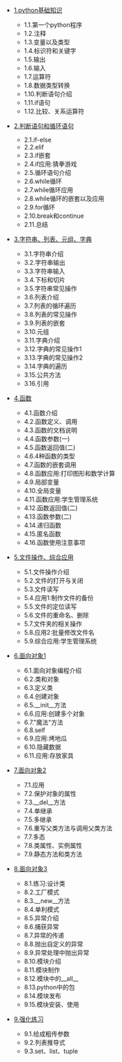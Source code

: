 - [1.python基础知识](https://github.com/nacker/phpProject/tree/master/01_Base/01)
	 - 1.1.第一个python程序
	 - 1.2.注释
	 - 1.3.变量以及类型
	 - 1.4.标识符和关键字
	 - 1.5.输出
	 - 1.6.输入
	 - 1.7.运算符
	 - 1.8.数据类型转换
	 - 1.10.判断语句介绍
	 - 1.11.if语句
	 - 1.12.比较、关系运算符
	 

- [2.判断语句和循环语句](https://github.com/nacker/pythonProject/tree/master/01Base/02)
	 - 2.1.if-else
	 - 2.2.elif
	 - 2.3.if嵌套
	 - 2.4.if应用:猜拳游戏
	 - 2.5.循环语句介绍
	 - 2.6.while循环
	 - 2.7.while循环应用
	 - 2.8.while循环的嵌套以及应用
	 - 2.9.for循环
	 - 2.10.break和continue
	 - 2.11.总结
	 
	 
- [3.字符串、列表、元组、字典](https://github.com/nacker/phpProject/tree/master/01_Base/02)
	 - 3.1.字符串介绍
	 - 3.2.字符串输出
	 - 3.3.字符串输入
	 - 3.4.下标和切片
	 - 3.5.字符串常见操作
	 - 3.6.列表介绍
	 - 3.7.列表的循环遍历
	 - 3.8.列表的常见操作
	 - 3.9.列表的嵌套
	 - 3.10.元组
	 - 3.11.字典介绍
	 - 3.12.字典的常见操作1
	 - 3.13.字典的常见操作2
	 - 3.14.字典的遍历
	 - 3.15.公共方法
	 - 3.16.引用
	
	
- [4.函数](https://github.com/nacker/phpProject/tree/master/01_Base/02)
	 - 4.1.函数介绍
	 - 4.2.函数定义、调用
	 - 4.3.函数的文档说明
	 - 4.4.函数参数(一)
	 - 4.5.函数返回值(二)
	 - 4.6.4种函数的类型
	 - 4.7.函数的嵌套调用
	 - 4.8.函数应用:打印图形和数学计算
	 - 4.9.局部变量
	 - 4.10.全局变量
	 - 4.11.函数应用:学生管理系统
	 - 4.12.函数返回值(二)
	 - 4.13.函数参数(二)
	 - 4.14.递归函数
	 - 4.15.匿名函数
	 - 4.16.函数使用注意事项


- [5.文件操作、综合应用](https://github.com/nacker/phpProject/tree/master/01_Base/02)
	 - 5.1.文件操作介绍
	 - 5.2.文件的打开与关闭
	 - 5.3.文件读写
	 - 5.4.应用1:制作文件的备份
	 - 5.5.文件的定位读写
	 - 5.6.文件的重命名、删除
	 - 5.7.文件夹的相关操作
	 - 5.8.应用2:批量修改文件名
	 - 5.9.综合应用:学生管理系统


- [6.面向对象1](https://github.com/nacker/phpProject/tree/master/01_Base/02)
	 - 6.1.面向对象编程介绍
	 - 6.2.类和对象
	 - 6.3.定义类
	 - 6.4.创建对象
	 - 6.5.__init__方法
	 - 6.6.应用:创建多个对象
	 - 6.7."魔法"方法
	 - 6.8.self
	 - 6.9.应用:烤地瓜
	 - 6.10.隐藏数据
	 - 6.11.应用:存放家具

	 
- [7.面向对象2](https://github.com/nacker/phpProject/tree/master/01_Base/02)
	 - 7.1.应用
	 - 7.2.保护对象的属性
	 - 7.3.__del__方法
	 - 7.4.单继承
	 - 7.5.多继承
	 - 7.6.重写父类方法与调用父类方法
	 - 7.7.多态
	 - 7.8.类属性、实例属性
	 - 7.9.静态方法和类方法


- [8.面向对象3](https://github.com/nacker/phpProject/tree/master/01_Base/02)
	 - 8.1.练习:设计类
	 - 8.2.工厂模式
	 - 8.3.__new__方法
	 - 8.4.单利模式
	 - 8.5.异常介绍
	 - 8.6.捕获异常
	 - 8.7.异常的传递
	 - 8.8.抛出自定义的异常
	 - 8.9.异常处理中抛出异常
	 - 8.10.模块介绍
	 - 8.11.模块制作
	 - 8.12.模块中的__all__
	 - 8.13.python中的包
	 - 8.14.模块发布
	 - 9.15.模块安装、使用


- [9.强化练习](https://github.com/nacker/phpProject/tree/master/01_Base/02)
	 - 9.1.给成粗传参数
	 - 9.2.列表推导式
	 - 9.3.set、list、tuple


